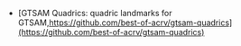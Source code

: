 - [GTSAM Quadrics: quadric landmarks for GTSAM,https://github.com/best-of-acrv/gtsam-quadrics](https://github.com/best-of-acrv/gtsam-quadrics)